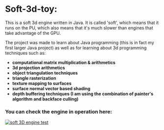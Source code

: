 # Soft-3d-toy:

This is a soft 3d engine written in Java. It is called 'soft', which means that it runs on the PU, 
which also means that it's much slower than engines that take advantage of the GPU.

The project was made to learn about Java programming (this is in fact my first larger
Java project) as well as for learning about 3d programming techniques such as:

  - **computational matrix multiplication & arithmetics**
  - **3d projection arithmetics**
  - **object triangulation techniques**
  - **triangle rasterization**
  - **texture mapping to surfaces**
  - **surface normal vector based shading**
  - **depth buffering techniques (I am using the combination of painter's algorithm and backface culling)**

### You can check the engine in operation here:

[![soft 3D engine test](https://i.ytimg.com/vi/95vz5KIjtyE/hqdefault.jpg?sqp=-oaymwEZCPYBEIoBSFXyq4qpAwsIARUAAIhCGAFwAQ==&rs=AOn4CLAJ13DWIpRWuEi44IFfbvJwbCKIzA)](https://www.youtube.com/watch?v=95vz5KIjtyE "soft 3D engine test")

  
